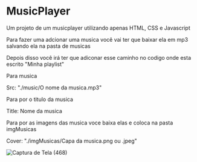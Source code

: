# MusicPlayer
Um projeto de um musicplayer utilizando apenas HTML, CSS e Javascript

<p>Para fazer uma adcionar uma musica você vai ter que baixar ela em mp3 salvando ela na pasta de musicas</p>
<p>Depois disso você irá ter que adiconar esse caminho no codigo onde esta escrito "Minha playlist"</p>
<p>Para musica</p>
<p>Src: "./music/O nome da musica.mp3"</p>

<p>Para por o titulo da musica</p
<p>Title: Nome da musica</p>

<p>Para por as imagens das musica voce baixa elas e coloca na pasta imgMusicas</p>
<p>Cover: "./imgMusicas/Capa da musica.png ou .jpeg"</p>

![Captura de Tela (468)](https://github.com/user-attachments/assets/c182f00d-e32d-4c15-9ce2-82747674e448)
